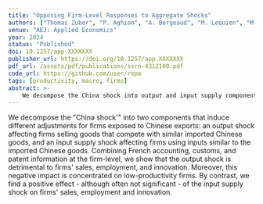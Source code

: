 ```yaml
---
title: "Opposing Firm-Level Responses to Aggregate Shocks"
authors: ["Thomas Zuber", "P. Aghion", "A. Bergeaud", "M. Lequien", "M. Melitz"]
venue: "AEJ: Applied Economics"
year: 2024
status: "Published"
doi: 10.1257/app.XXXXXXX
publisher_url: https://doi.org/10.1257/app.XXXXXXX
pdf_url: /assets/pdf/publications/ssrn-4312100.pdf
code_url: https://github.com/user/repo
tags: [productivity, macro, firms]
abstract: >-
    We decompose the China shock into output and input supply components, showing opposite effects on firms’ performance and innovation.
---
```


We decompose the "China shock'" into two components that induce different adjustments for firms exposed to Chinese exports: an output shock affecting firms selling goods that compete with similar imported Chinese goods, and an input supply shock affecting firms using inputs similar to the imported Chinese goods. Combining French accounting, customs, and patent information at the firm-level, we show that the output shock is detrimental to firms' sales, employment, and innovation. Moreover, this negative impact is concentrated on low-productivity firms. By contrast, we find a positive effect - although often not significant - of the input supply shock on firms' sales, employment and innovation.